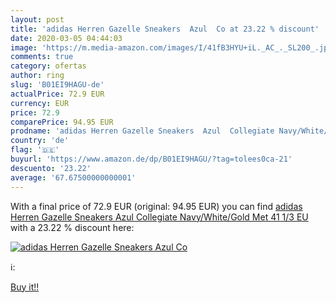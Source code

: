 ```yaml
---
layout: post
title: 'adidas Herren Gazelle Sneakers  Azul  Co at 23.22 % discount'
date: 2020-03-05 04:44:03
image: 'https://m.media-amazon.com/images/I/41fB3HYU+iL._AC_._SL200_.jpg'
comments: true
category: ofertas
author: ring
slug: 'B01EI9HAGU-de'
actualPrice: 72.9 EUR
currency: EUR
price: 72.9
comparePrice: 94.95 EUR
prodname: 'adidas Herren Gazelle Sneakers  Azul  Collegiate Navy/White/Gold Met   41 1/3 EU'
country: 'de'
flag: '🇩🇪'
buyurl: 'https://www.amazon.de/dp/B01EI9HAGU/?tag=tolees0ca-21'
descuento: '23.22'
average: '67.67500000000001'
---
```


With a final price of 72.9 EUR (original: 94.95 EUR) you can find [adidas Herren Gazelle Sneakers  Azul  Collegiate Navy/White/Gold Met   41 1/3 EU](https://www.amazon.de/dp/B01EI9HAGU/?tag=tolees0ca-21) with a  23.22 % discount here:

[![adidas Herren Gazelle Sneakers  Azul  Co](https://m.media-amazon.com/images/I/41fB3HYU+iL._AC_._SL200_.jpg)](https://www.amazon.de/dp/B01EI9HAGU/?tag=tolees0ca-21)

ℹ️:


[Buy it!!](https://www.amazon.de/dp/B01EI9HAGU/?tag=tolees0ca-21)
